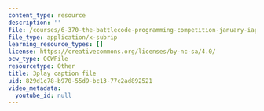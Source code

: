 ```yaml
---
content_type: resource
description: ''
file: /courses/6-370-the-battlecode-programming-competition-january-iap-2013/829d1c78b97055d9bc1377c2ad892521_g2NoQCEgsCM.vtt
file_type: application/x-subrip
learning_resource_types: []
license: https://creativecommons.org/licenses/by-nc-sa/4.0/
ocw_type: OCWFile
resourcetype: Other
title: 3play caption file
uid: 829d1c78-b970-55d9-bc13-77c2ad892521
video_metadata:
  youtube_id: null
---
```

